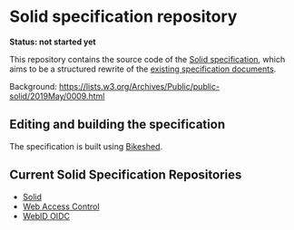 # Solid specification repository

**Status: not started yet**

This repository contains the source code of the [Solid specification](https://solid.github.io/specification/),
which aims to be a structured rewrite of the [existing specification documents](https://github.com/solid/solid-spec/).

Background:
https://lists.w3.org/Archives/Public/public-solid/2019May/0009.html


## Editing and building the specification
The specification is built using [Bikeshed](https://tabatkins.github.io/bikeshed/).

## Current Solid Specification Repositories 
* [Solid](https://github.com/solid/solid-spec)  
* [Web Access Control](https://github.com/solid/web-access-control-spec) 
* [WebID OIDC](https://github.com/solid/webid-oidc-spec)
